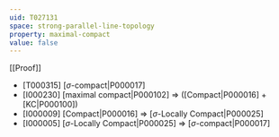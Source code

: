 ```yaml
---
uid: T027131
space: strong-parallel-line-topology
property: maximal-compact
value: false
---
```

[[Proof]]

* [T000315] [$\sigma$-compact|P000017]
* [I000230] [maximal compact|P000102] => ([Compact|P000016] + [KC|P000100])
* [I000009] [Compact|P000016] => [$\sigma$-Locally Compact|P000025]
* [I000005] [$\sigma$-Locally Compact|P000025] => [$\sigma$-compact|P000017]

